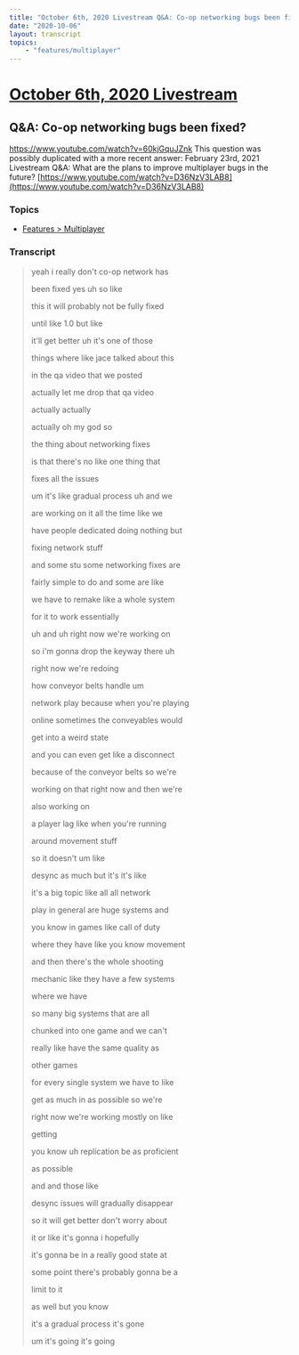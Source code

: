 ```yaml
---
title: "October 6th, 2020 Livestream Q&A: Co-op networking bugs been fixed?"
date: "2020-10-06"
layout: transcript
topics:
    - "features/multiplayer"
---
```

# [October 6th, 2020 Livestream](../2020-10-06.md)
## Q&A: Co-op networking bugs been fixed?
https://www.youtube.com/watch?v=60kjGquJZnk
This question was possibly duplicated with a more recent answer: February 23rd, 2021 Livestream Q&A: What are the plans to improve multiplayer bugs in the future? [https://www.youtube.com/watch?v=D36NzV3LAB8](https://www.youtube.com/watch?v=D36NzV3LAB8)


### Topics
* [Features > Multiplayer](../topics/features/multiplayer.md)

### Transcript

> yeah i really don't co-op network has
>
> been fixed yes uh so like
>
> this it will probably not be fully fixed
>
> until like 1.0 but like
>
> it'll get better uh it's one of those
>
> things where like jace talked about this
>
> in the qa video that we posted
>
> actually let me drop that qa video
>
> actually actually
>
> actually oh my god so
>
> the thing about networking fixes
>
> is that there's no like one thing that
>
> fixes all the issues
>
> um it's like gradual process uh and we
>
> are working on it all the time like we
>
> have people dedicated doing nothing but
>
> fixing network stuff
>
> and some stu some networking fixes are
>
> fairly simple to do and some are like
>
> we have to remake like a whole system
>
> for it to work essentially
>
> uh and uh right now we're working on
>
> so i'm gonna drop the keyway there uh
>
> right now we're redoing
>
> how conveyor belts handle um
>
> network play because when you're playing
>
> online sometimes the conveyables would
>
> get into a weird state
>
> and you can even get like a disconnect
>
> because of the conveyor belts so we're
>
> working on that right now and then we're
>
> also working on
>
> a player lag like when you're running
>
> around movement stuff
>
> so it doesn't um like
>
> desync as much but it's it's like
>
> it's a big topic like all all network
>
> play in general are huge systems and
>
> you know in games like call of duty
>
> where they have like you know movement
>
> and then there's the whole shooting
>
> mechanic like they have a few systems
>
> where we have
>
> so many big systems that are all
>
> chunked into one game and we can't
>
> really like have the same quality as
>
> other games
>
> for every single system we have to like
>
> get as much in as possible so we're
>
> right now we're working mostly on like
>
> getting
>
> you know uh replication be as proficient
>
> as possible
>
> and and those like
>
> desync issues will gradually disappear
>
> so it will get better don't worry about
>
> it or like it's gonna i hopefully
>
> it's gonna be in a really good state at
>
> some point there's probably gonna be a
>
> limit to it
>
> as well but you know
>
> it's a gradual process it's gone
>
> um it's going it's going
